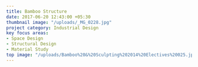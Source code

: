 ```yaml
---
title: Bamboo Structure
date: 2017-06-20 12:43:00 +05:30
thumbnail image: "/uploads/_MG_0228.jpg"
project category: Industrial Design
key focus areas:
- Space Design
- Structural Design
- Material Study
top image: "/uploads/Bamboo%20&%20Sculpting%202014%20Electives%20025.jpg"
---
```



